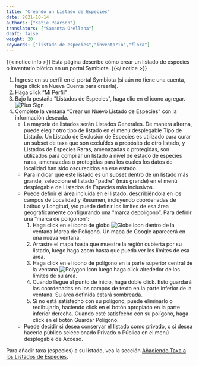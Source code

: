 ```yaml
---
title: "Creando un Listado de Especies"
date: 2021-10-14
authors: ["Katie Pearson"]
translators: ["Samanta Orellana"]
draft: false
weight: 20
keywords: ["listado de especies","inventario","flora"]
---
```


{{< notice info >}}
   Esta página describe cómo crear un listado de especies o inventario biótico en un portal Symbiota.
{{</ notice >}}

1.	Ingrese en su perfil en el portal Symbiota (si aún no tiene una cuenta, haga click en Nueva Cuenta para crearla).
2.	Haga click “Mi Perfil”
3.	Bajo la pestaña "Listados de Especies", haga clic en el icono agregar. ![Plus Sign](/symbiota-docs/images/add.png)
4.	Complete la ventana “Crear un Nuevo Listado de Especies” con la información deseada.
      * La mayoría de listados serán Listados Generales. De manera alterna, puede elegir otro tipo de listado en el menú desplegable Tipo de Listado. Un Listado de Exclusión de Especies es utilizado para curar un subset de taxa que son excluídos a propósito de otro listado, y Listados de Especies Raras, amenazadas o protegidas, son utilizados para compilar un listado a nivel de estado de especies raras, amenazadas o protegidas para los cuales los datos de localidad han sido oscurecidos en ese estado.
      * Para indicar que este listado es un subset dentro de un listado más grande, seleccione el listado "padre" (más grande) en el menú desplegable de Listados de Especies más Inclusivos.
      * Puede definir el área incluida en el listado, describiéndola en los campos de Localidad y Resumen, incluyendo coordenadas de Latitud y Longitud, y/o puede definir los límites de esa área geográficamente configurando una "marca depolígono”. Para definir una “marca de polígonon”:
        1. Haga click en el ícono de globo ![Globe Icon](/symbiota-docs/images/world.png) dentro de la ventana Marca de Polígono. Un mapa de Google aparecerá en una nueva ventana.
        2. Arrastre el mapa hasta que muestre la región cubierta por su listado, luego haga zoom hasta que pueda ver los límites de esa área. 
        3. Haga click en el ícono de polígono en la parte superior central de la ventana ![Polygon Icon](/symbiota-docs/images/polygon.PNG) luego haga click alrededor de los límites de su área.
        4. Cuando llegue al punto de inicio, haga doble click. Esto guardará las coordenadas en los campos de texto en la parte inferior de la ventana. Su área definida estará sombreada.
        5. Si no está satisfecho con su polígono, puede eliminarlo o redibujarlo, haciendo click en el botón apropiado en la parte inferior derecha. Cuando esté satisfecho con su polígono, haga click en el botón  Guardar Polígono. 
    * Puede decidir si desea conservar el listado como privado, o si desea hacerlo público seleccionado Privado o Pública en el menú desplegable de Acceso.

Para añadir taxa (especies) a su listado, vea la sección [Añadiendo Taxa a los Listados de Especies](https://biokic.github.io/symbiota-docs/es/user/checklist/add/).

